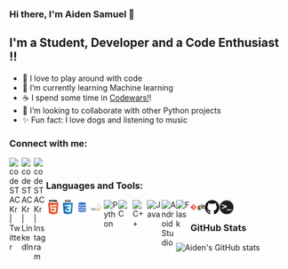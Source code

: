 ### Hi there, I'm Aiden Samuel 🌴

<!-- [![Website](https://img.shields.io/website?label=codeSTACKr.com&style=for-the-badge&url=https%3A%2F%2Fcodestackr.com)](https://codestackr.com) -->
<!-- [![Twitter Follow](https://img.shields.io/twitter/follow/codeSTACKr?color=1DA1F2&logo=twitter&style=for-the-badge)](https://twitter.com/intent/follow?original_referer=https%3A%2F%2Fgithub.com%2FcodeSTACKr&screen_name=codeSTACKr) -->

## I'm a  Student, Developer and a Code Enthusiast !!

- 👻 I love to play around with code
- 🌱 I’m currently learning Machine learning
- ☕ I spend some time in [Codewars!][codewars]!
- 👯 I’m looking to collaborate with other Python projects
- ✨ Fun fact: I love dogs and listening to music

### Connect with me:

<!-- [<img align="left" alt="codeSTACKr.com" width="22px" src="https://raw.githubusercontent.com/iconic/open-iconic/master/svg/globe.svg" />][website] -->
[<img align="left" alt="codeSTACKr | Twitter" width="22px" src="https://cdn.jsdelivr.net/npm/simple-icons@v3/icons/twitter.svg" />][twitter]
[<img align="left" alt="codeSTACKr | LinkedIn" width="22px" src="https://cdn.jsdelivr.net/npm/simple-icons@v3/icons/linkedin.svg" />][linkedin]
[<img align="left" alt="codeSTACKr | Instagram" width="22px" src="https://cdn.jsdelivr.net/npm/simple-icons@v3/icons/instagram.svg" />][instagram]

<br />

### Languages and Tools:

<img align="left" alt="HTML5" width="26px" src="https://raw.githubusercontent.com/github/explore/80688e429a7d4ef2fca1e82350fe8e3517d3494d/topics/html/html.png" />
<img align="left" alt="CSS3" width="26px" src="https://raw.githubusercontent.com/github/explore/80688e429a7d4ef2fca1e82350fe8e3517d3494d/topics/css/css.png" />
<img align="left" alt="SQL" width="26px" src="https://raw.githubusercontent.com/github/explore/80688e429a7d4ef2fca1e82350fe8e3517d3494d/topics/sql/sql.png" />
<img align="left" alt="MySQL" width="26px" src="https://raw.githubusercontent.com/github/explore/80688e429a7d4ef2fca1e82350fe8e3517d3494d/topics/mysql/mysql.png" />
<img align="left" alt="Python" width="26px" src="https://external-content.duckduckgo.com/iu/?u=https%3A%2F%2Ftse3.mm.bing.net%2Fth%3Fid%3DOIP.xycsHjySzYqzXWi2dZNUGgHaHa%26pid%3DApi&f=1" />
<img align="left" alt="C" width="26px" src="https://external-content.duckduckgo.com/iu/?u=https%3A%2F%2Ftse2.mm.bing.net%2Fth%3Fid%3DOIP.5fFJnc5j2RZTNAHekxL2rAHaHa%26pid%3DApi&f=1" />
<img align="left" alt="C++" width="26px" src="https://external-content.duckduckgo.com/iu/?u=https%3A%2F%2Ftse3.mm.bing.net%2Fth%3Fid%3DOIP.UW81j8dWrpuOPbOalZaMkgHaHa%26pid%3DApi&f=1" />
<img align="left" alt="Java" width="26px" src="https://external-content.duckduckgo.com/iu/?u=https%3A%2F%2Ftse3.mm.bing.net%2Fth%3Fid%3DOIP.Su4qgmezwA4ieQxPEZYbFgHaHa%26pid%3DApi&f=1" />
<img align="left" alt="Android Studio" width="26px" src="https://external-content.duckduckgo.com/iu/?u=https%3A%2F%2Ftse2.mm.bing.net%2Fth%3Fid%3DOIP.ng3VSQQOqW_gUd4dkTT1mgHaHa%26pid%3DApi&f=1" />
<img align="left" alt="Flask" width="26px" src="https://external-content.duckduckgo.com/iu/?u=https%3A%2F%2Ftse3.mm.bing.net%2Fth%3Fid%3DOIP.tZKxFU0lwHLBBNMxk53WfAHaJh%26pid%3DApi&f=1" />
<img align="left" alt="Git" width="26px" src="https://raw.githubusercontent.com/github/explore/80688e429a7d4ef2fca1e82350fe8e3517d3494d/topics/git/git.png" />
<img align="left" alt="GitHub" width="26px" src="https://raw.githubusercontent.com/github/explore/78df643247d429f6cc873026c0622819ad797942/topics/github/github.png" />
<img align="left" alt="Terminal" width="26px" src="https://raw.githubusercontent.com/github/explore/80688e429a7d4ef2fca1e82350fe8e3517d3494d/topics/terminal/terminal.png" />

<br />



### GitHub Stats
![Aiden's GitHub stats](https://github-readme-stats.vercel.app/api?username=aiden506&show_icons=true&theme=gruvbox_light)
<!-- [![Aiden's GitHub stats](https://github-readme-stats.vercel.app/api?username=aiden506)](https://github.com/aiden506/github-readme-stats) -->

<!--   <img align="left" alt="aiden506's GitHub Stats" src="https://github-readme-stats.aiden506.vercel.app/api?username=aiden506&show_icons=true&hide_border=true&theme=gruvbox_light" /> -->



<!-- [website]: https://codeSTACKr.com -->
[codewars]: https://www.codewars.com/users/Aidensamuel
[twitter]: https://twitter.com/Aidensamuel506
[instagram]: https://instagram.com/aiden_samuel
[linkedin]: https://linkedin.com/in/aidensamuel/
